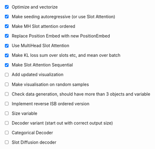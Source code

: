 - [x] Optimize and vectorize
- [x] Make seeding autoregressive (or use Slot Attention)
- [x] Make MH Slot attention ordered
- [x] Replace Position Embed with new PositionEmbed
- [x] Use MultiHead Slot Attention
- [x] Make KL loss sum over slots etc, and mean over batch
- [x] Make Slot Attention Sequential
- [ ] Add updated visualization

- [ ] Make visualisation on random samples
- [ ] Check data generation, should have more than 3 objects and variable
- [ ] Implement reverse ISB ordered version

- [ ] Size variable
- [ ] Decoder variant (start out with correct output size)
- [ ] Categorical Decoder
- [ ] Slot Diffusion decoder